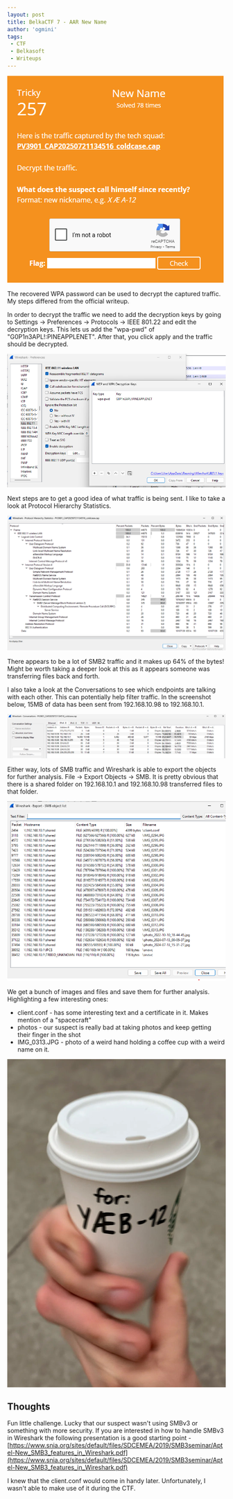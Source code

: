 ```yaml
---
layout: post
title: BelkaCTF 7 - AAR New Name
author: 'ogmini'
tags:
 - CTF
 - Belkasoft
 - Writeups
---
```


![Task](/images/BelkaCTF7/Task14.png)

The recovered WPA password can be used to decrypt the captured traffic. My steps differed from the official writeup.

In order to decrypt the traffic we need to add the decryption keys by going to Settings -> Preferences -> Protocols -> IEEE 801.22 and edit the decryption keys. This lets us add the "wpa-pwd" of "G0P1n3APL!:PINEAPPLENET". After that, you click apply and the traffic should be decrypted.

![wpa-pwd](/images/BelkaCTF7/Task14-1.png)

Next steps are to get a good idea of what traffic is being sent. I like to take a look at Protocol Hierarchy Statistics.

![protocol hierarchy](/images/BelkaCTF7/Task14-2.png)

There appears to be a lot of SMB2 traffic and it makes up 64% of the bytes! Might be worth taking a deeper look at this as it appears someone was transferring files back and forth.

I also take a look at the Conversations to see which endpoints are talking with each other. This can potentially help filter traffic. In the screenshot below, 15MB of data has been sent from 192.168.10.98 to 192.168.10.1.

![conversations](/images/BelkaCTF7/Task14-3.png)

Either way, lots of SMB traffic and Wireshark is able to export the objects for further analysis. File -> Export Objects -> SMB. It is pretty obvious that there is a shared folder on 192.168.10.1 and 192.168.10.98 transferred files to that folder.

![export](/images/BelkaCTF7/Task14-4.png)

We get a bunch of images and files and save them for further analysis. Highlighting a few interesting ones:

- client.conf - has some interesting text and a certificate in it. Makes mention of a "spacecraft"
- photos - our suspect is really bad at taking photos and keep getting their finger in the shot
- IMG_0313.JPG - photo of a weird hand holding a coffee cup with a weird name on it.

![coffee](/images/BelkaCTF7/Task14-5.jpg)

## Thoughts

Fun little challenge. Lucky that our suspect wasn't using SMBv3 or something with more security. If you are interested in how to handle SMBv3 in Wireshark the following presentation is a good starting point - [https://www.snia.org/sites/default/files/SDCEMEA/2019/SMB3seminar/Aptel-New_SMB3_features_in_Wireshark.pdf](https://www.snia.org/sites/default/files/SDCEMEA/2019/SMB3seminar/Aptel-New_SMB3_features_in_Wireshark.pdf)

I knew that the client.conf would come in handy later. Unfortunately, I wasn't able to make use of it during the CTF.
